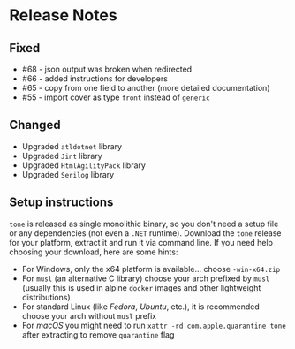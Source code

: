 # Release Notes

## Fixed

- #68 - json output was broken when redirected
- #66 - added instructions for developers 
- #65 - copy from one field to another (more detailed documentation)
- #55 - import cover as type `front` instead of `generic`

## Changed
- Upgraded `atldotnet` library
- Upgraded `Jint` library
- Upgraded `HtmlAgilityPack` library
- Upgraded `Serilog` library


## Setup instructions

`tone` is released as single monolithic binary, so you don't need a setup file or any dependencies (not even a `.NET` runtime). Download the `tone` 
release for your platform, extract it and run it via command line. If you need help choosing your download, here are some hints:

- For Windows, only the x64 platform is available... choose `-win-x64.zip`
- For `musl` (an alternative C library) choose your arch prefixed by `musl` (usually this is used in alpine `docker` images and other lightweight distributions)
- For standard Linux (like *Fedora*, *Ubuntu*, etc.), it is recommended choose your arch without `musl` prefix
- For *macOS* you might need to run `xattr -rd com.apple.quarantine tone` after extracting to remove `quarantine` flag



